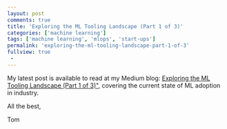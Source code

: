 ```yaml
---
layout: post
comments: true
title: 'Exploring the ML Tooling Landscape (Part 1 of 3)'
categories: ['machine learning']
tags: ['machine learning', 'mlops', 'start-ups']
permalink: 'exploring-the-ml-tooling-landscape-part-1-of-3'
fullview: true
 -
---
```


My latest post is available to read at my Medium blog: [Exploring the ML Tooling Landscape (Part 1 of 3)"](https://towardsdatascience.com/exploring-the-ml-tooling-landscape-part-1-of-3-53f8c39e6e4e), covering the current state of ML adoption in industry.

All the best,

Tom
